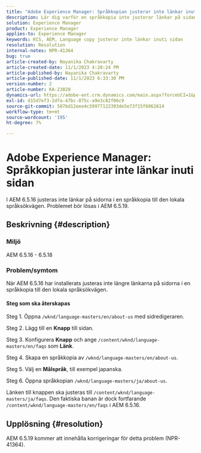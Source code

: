 ```yaml
---
title: "Adobe Experience Manager: Språkkopian justerar inte länkar inuti sidan"
description: Lär dig varför en språkkopia inte justerar länkar på sidan i Experience Manager.
solution: Experience Manager
product: Experience Manager
applies-to: Experience Manager
keywords: KCS, AEM, Language copy justerar inte länkar inuti sidan
resolution: Resolution
internal-notes: NPR-41364
bug: true
article-created-by: Nayanika Chakravarty
article-created-date: 11/1/2023 4:20:24 PM
article-published-by: Nayanika Chakravarty
article-published-date: 11/1/2023 6:33:30 PM
version-number: 2
article-number: KA-23020
dynamics-url: https://adobe-ent.crm.dynamics.com/main.aspx?forceUCI=1&pagetype=entityrecord&etn=knowledgearticle&id=4438a28e-d278-ee11-8179-6045bd0065f9
exl-id: d15d7ef3-2dfa-47bc-875c-a9e3c82f06c9
source-git-commit: 587bd12eee4c59977122393de5e73f15f6062614
workflow-type: tm+mt
source-wordcount: '195'
ht-degree: 7%

---
```


# Adobe Experience Manager: Språkkopian justerar inte länkar inuti sidan


I AEM 6.5.16 justeras inte länkar på sidorna i en språkkopia till den lokala språksökvägen. Problemet bör lösas i AEM 6.5.19.

## Beskrivning {#description}


### <b>Miljö</b>

AEM 6.5.16 - 6.5.18

### Problem/symtom

När AEM 6.5.16 har installerats justeras inte längre länkarna på sidorna i en språkkopia till den lokala språksökvägen.

#### Steg som ska återskapas

Steg 1. Öppna `/wknd/language-masters/en/about-us` med sidredigeraren.

Steg 2. Lägg till en <b>Knapp</b> till sidan.

Steg 3. Konfigurera <b>Knapp</b> och ange `/content/wknd/language-masters/en/faqs` som <b>Länk</b>.

Steg 4. Skapa en språkkopia av `/wknd/language-masters/en/about-us`.

Steg 5. Välj en <b>Målspråk</b>, till exempel japanska.

Steg 6. Öppna språkkopian `/wknd/language-masters/ja/about-us`.

Länken till knappen ska justeras till `/content/wknd/language-masters/ja/faqs`. Den faktiska banan är dock fortfarande `/content/wknd/language-masters/en/faqs` i AEM 6.5.16.


## Upplösning {#resolution}


AEM 6.5.19 kommer att innehålla korrigeringar för detta problem (NPR-41364).
